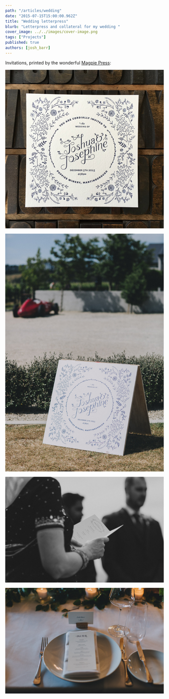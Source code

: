 ```yaml
---
path: "/articles/wedding"
date: "2015-07-15T15:00:00.962Z"
title: "Wedding letterpress"
blurb: "Letterpress and collateral for my wedding "
cover_image: ../../images/cover-image.png
tags: ["Projects"]
published: true
authors: [josh_barr]
---
```


Invitations, printed by the wonderful [Magpie Press](http://www.magpiepress.co.nz):

![Invitation: Joshua and Josephine](./wedding-invitations.jpg)

![Invitation: Joshua and Josephine](./location.jpg)

![Invitation: Joshua and Josephine](./order-of-service.jpg)

![Invitation: Joshua and Josephine](./menu.jpg)
